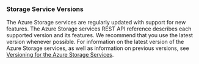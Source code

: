 ### Storage Service Versions

The Azure Storage services are regularly updated with support for new features. The Azure Storage services REST API reference describes each supported version and its features. We recommend that you use the latest version whenever possible. For information on the latest version of the Azure Storage services, as well as information on previous versions, see [Versioning for the Azure Storage Services](https://msdn.microsoft.com/library/azure/dd894041.aspx).  

